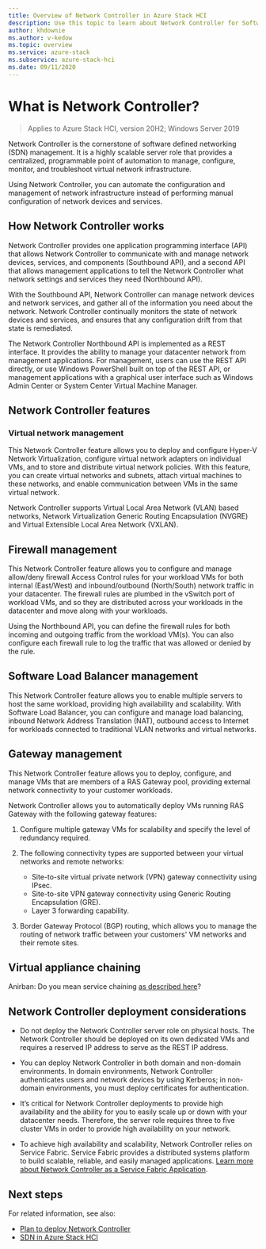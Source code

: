 ```yaml
---
title: Overview of Network Controller in Azure Stack HCI
description: Use this topic to learn about Network Controller for Software Defined Networking in Azure Stack HCI.
author: khdownie
ms.author: v-kedow
ms.topic: overview
ms.service: azure-stack
ms.subservice: azure-stack-hci
ms.date: 09/11/2020
---
```

# What is Network Controller?

> Applies to Azure Stack HCI, version 20H2; Windows Server 2019

Network Controller is the cornerstone of software defined networking (SDN) management. It is a highly scalable server role that provides a centralized, programmable point of automation to manage, configure, monitor, and troubleshoot virtual network infrastructure.

Using Network Controller, you can automate the configuration and management of network infrastructure instead of performing manual configuration of network devices and services.

## How Network Controller works

Network Controller provides one application programming interface (API) that allows Network Controller to communicate with and manage network devices, services, and components (Southbound API), and a second API that allows management applications to tell the Network Controller what network settings and services they need (Northbound API).

With the Southbound API, Network Controller can manage network devices and network services, and gather all of the information you need about the network. Network Controller continually monitors the state of network devices and services, and ensures that any configuration drift from that state is remediated.

The Network Controller Northbound API is implemented as a REST interface. It provides the ability to manage your datacenter network from management applications. For management, users can use the REST API directly, or use Windows PowerShell built on top of the REST API, or management applications with a graphical user interface such as Windows Admin Center or System Center Virtual Machine Manager.

## Network Controller features

### Virtual network management

This Network Controller feature allows you to deploy and configure Hyper-V Network Virtualization, configure virtual network adapters on individual VMs, and to store and distribute virtual network policies. With this feature, you can create virtual networks and subnets, attach virtual machines to these networks, and enable communication between VMs in the same virtual network.

Network Controller supports Virtual Local Area Network (VLAN) based networks, Network Virtualization Generic Routing Encapsulation (NVGRE) and Virtual Extensible Local Area Network (VXLAN).

## Firewall management

This Network Controller feature allows you to configure and manage allow/deny firewall Access Control rules for your workload VMs for both internal (East/West) and inbound/outbound (North/South) network traffic in your datacenter. The firewall rules are plumbed in the vSwitch port of workload VMs, and so they are distributed across your workloads in the datacenter and move along with your workloads.

Using the Northbound API, you can define the firewall rules for both incoming and outgoing traffic from the workload VM(s). You can also configure each firewall rule to log the traffic that was allowed or denied by the rule.

## Software Load Balancer management

This Network Controller feature allows you to enable multiple servers to host the same workload, providing high availability and scalability. With Software Load Balancer, you can configure and manage load balancing, inbound Network Address Translation (NAT), outbound access to Internet for workloads connected to traditional VLAN networks and virtual networks.

## Gateway management

This Network Controller feature allows you to deploy, configure, and manage VMs that are members of a RAS Gateway pool, providing external network connectivity to your customer workloads.

Network Controller allows you to automatically deploy VMs running RAS Gateway with the following gateway features:

1. Configure multiple gateway VMs for scalability and specify the level of redundancy required.

1. The following connectivity types are supported between your virtual networks and remote networks:

   - Site-to-site virtual private network (VPN) gateway connectivity using IPsec.
   - Site-to-site VPN gateway connectivity using Generic Routing Encapsulation (GRE).
   - Layer 3 forwarding capability.

1. Border Gateway Protocol (BGP) routing, which allows you to manage the routing of network traffic between your customers' VM networks and their remote sites.

## Virtual appliance chaining

Anirban: Do you mean service chaining [as described here](/windows-server/networking/sdn/vnet-peering/sdn-vnet-peering#service-chaining)?

## Network Controller deployment considerations

- Do not deploy the Network Controller server role on physical hosts. The Network Controller should be deployed on its own dedicated VMs and requires a reserved IP address to serve as the REST IP address.

- You can deploy Network Controller in both domain and non-domain environments. In domain environments, Network Controller authenticates users and network devices by using Kerberos; in non-domain environments, you must deploy certificates for authentication.

- It’s critical for Network Controller deployments to provide high availability and the ability for you to easily scale up or down with your datacenter needs. Therefore, the server role requires three to five cluster VMs in order to provide high availability on your network.

- To achieve high availability and scalability, Network Controller relies on Service Fabric. Service Fabric provides a distributed systems platform to build scalable, reliable, and easily managed applications. [Learn more about Network Controller as a Service Fabric Application](/windows-server/networking/sdn/technologies/network-controller/network-controller-high-availability#network-controller-as-a-service-fabric-application).


## Next steps

For related information, see also:

- [Plan to deploy Network Controller](network-controller.md)
- [SDN in Azure Stack HCI](software-defined-networking.md)